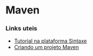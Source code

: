 # Maven

### Links uteis

* [Tutorial na plataforma Sintaxe](https://sintaxe.netlify.app/topicos/linguagens/java/avancado/maven)
* [Criando um projeto Maven](https://www.youtube.com/watch?v=xyBRFgviE58&list=PL8NbPylKQ8Nkn0oj2ymY2jVMo5ZlmDZ20&index=10)
